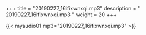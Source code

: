 +++
title = "20190227_16ifixwnxqi.mp3"
description = " 20190227_16ifixwnxqi.mp3 "
weight = 20
+++

{{< myaudio01 mp3="20190227_16ifixwnxqi.mp3" >}}

